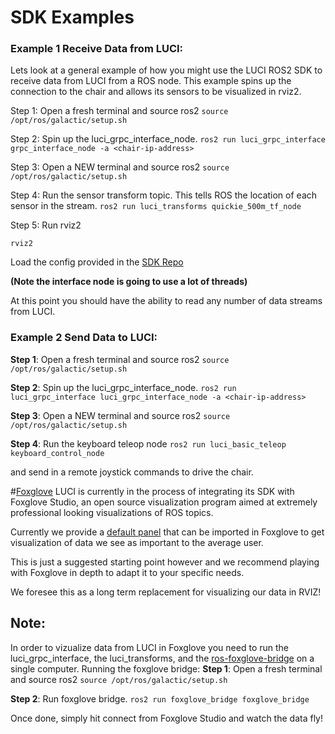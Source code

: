 # SDK Examples
### Example 1 Receive Data from LUCI:

Lets look at a general example of how you might use the LUCI ROS2 SDK to receive data from LUCI from a ROS node. This example spins up the connection to the chair and allows its sensors to be visualized in rviz2.

Step 1: Open a fresh terminal and source ros2
`source /opt/ros/galactic/setup.sh`

Step 2: Spin up the luci\_grpc\_interface\_node.
`ros2 run luci_grpc_interface grpc_interface_node -a <chair-ip-address>`

Step 3: Open a NEW terminal and source ros2
`source /opt/ros/galactic/setup.sh`

Step 4: Run the sensor transform topic. This tells ROS the location of each sensor in the stream.
`ros2 run luci_transforms quickie_500m_tf_node`

Step 5: Run rviz2

`rviz2`

Load the config provided in the [SDK Repo](https://github.com/lucimobility/luci-ros2-sdk/tree/main/rviz)

**(Note the interface node is going to use a lot of threads)**

At this point you should have the ability to read any number of data streams from LUCI.

### Example 2 Send Data to LUCI:
**Step 1**: Open a fresh terminal and source ros2
`source /opt/ros/galactic/setup.sh`

**Step 2**: Spin up the luci\_grpc\_interface\_node.
`ros2 run luci_grpc_interface luci_grpc_interface_node -a <chair-ip-address>`

**Step 3**: Open a NEW terminal and source ros2
`source /opt/ros/galactic/setup.sh`

**Step 4**: Run the keyboard teleop node
`ros2 run luci_basic_teleop keyboard_control_node`

and send in a remote joystick commands to drive the chair.

#[Foxglove](https://foxglove.dev/)
LUCI is currently in the process of integrating its SDK with Foxglove Studio, an open source  visualization program aimed at extremely professional looking visualizations of ROS topics. 

Currently we provide a [default panel](https://github.com/lucimobility/luci-ros2-sdk/blob/main/foxglove/LUCI-foxglove.json) that can be imported in Foxglove to get visualization of data we see as important to the average user. 

This is just a suggested starting point however and we recommend playing with Foxglove in depth to adapt it to your specific needs. 

We foresee this as a long term replacement for visualizing our data in RVIZ!

## Note:
In order to vizualize data from LUCI in Foxglove you need to run the luci_grpc_interface, the luci_transforms, and the [ros-foxglove-bridge](https://github.com/foxglove/ros-foxglove-bridge) on a single computer.
Running the foxglove bridge:
**Step 1**: Open a fresh terminal and source ros2
`source /opt/ros/galactic/setup.sh`

**Step 2**: Run foxglove bridge.
`ros2 run foxglove_bridge foxglove_bridge`

Once done, simply hit connect from Foxglove Studio and watch the data fly!